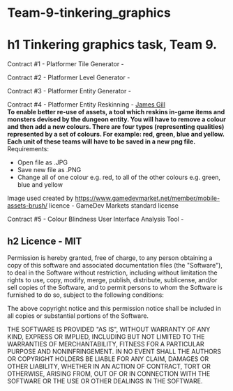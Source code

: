 # Team-9-tinkering_graphics
# h1 Tinkering graphics task, Team 9.

Contract #1 - Platformer Tile Generator - 

Contract #2 - Platformer Level Generator - 

Contract #3 - Platformer Entity Generator - 

Contract #4 - Platformer Entity Reskinning - [James Gill](https://github.com/atdeJimmyG)\
**To enable better re-use of assets, a tool which reskins in-game items and monsters devised by the dungeon entity.
You will have to remove a colour and then add a new colours.
There are four types (representing qualities) represented by a set of colours.
For example: red, green, blue and yellow.
Each unit of these teams will have to be saved in a new png file.** \
Requirements:
* Open file as .JPG
* Save new file as .PNG
* Change all of one colour e.g. red, to all of the other colours e.g. green, blue and yellow

Image used created by https://www.gamedevmarket.net/member/mobile-assets-brush/ licence - GameDev Markets standard license

Contract #5 - Colour Blindness User Interface Analysis Tool - 

## h2 Licence - MIT 
Permission is hereby granted, free of charge, to any person obtaining a copy of this software and associated documentation files (the "Software"), to deal in the Software without restriction, including without limitation the rights to use, copy, modify, merge, publish, distribute, sublicense, and/or sell copies of the Software, and to permit persons to whom the Software is furnished to do so, subject to the following conditions:

The above copyright notice and this permission notice shall be included in all copies or substantial portions of the Software.

THE SOFTWARE IS PROVIDED "AS IS", WITHOUT WARRANTY OF ANY KIND, EXPRESS OR IMPLIED, INCLUDING BUT NOT LIMITED TO THE WARRANTIES OF MERCHANTABILITY, FITNESS FOR A PARTICULAR PURPOSE AND NONINFRINGEMENT. IN NO EVENT SHALL THE AUTHORS OR COPYRIGHT HOLDERS BE LIABLE FOR ANY CLAIM, DAMAGES OR OTHER LIABILITY, WHETHER IN AN ACTION OF CONTRACT, TORT OR OTHERWISE, ARISING FROM, OUT OF OR IN CONNECTION WITH THE SOFTWARE OR THE USE OR OTHER DEALINGS IN THE SOFTWARE.
